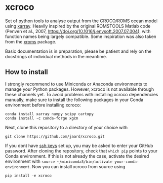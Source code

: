 # xcroco
Set of python tools to analyse output from the CROCO/ROMS ocean model using [xarray](https://github.com/pydata/xarray).
Heavily inspired by the original ROMSTOOLS Matlab code (Penven et al., 2007, https://doi.org/10.1016/j.envsoft.2007.07.004), with function names being largely compatible. Some inspiration was also taken from the [xroms](https://github.com/bjornaa/xroms) package.

Basic documentation is in preparation, please be patient and rely on the docstrings of individual methods in the meantime.

## How to install
I strongly recommend to use Miniconda or Anaconda environments to manage your Python packages. However, xcroco is not available through these channels yet. To avoid problems with installing xcroco dependencies manually, make sure to install the following packages in your Conda environment before installing xcroco:

```
conda install xarray numpy scipy cartopy
conda install -c conda-forge xgcm
```

Next, clone this repository to a directory of your choice with 

```
git clone https://github.com/jaard/xcroco.git
```

If you dont have [ssh keys](https://help.github.com/en/articles/adding-a-new-ssh-key-to-your-github-account) set up, you may be asked to enter your GitHub password.
After cloning the repository, check that `which pip` points to your Conda environment. If this is not already the case, activate the desired environment with `source ~/miniconda3/bin/activate your-conda-environment`. Now you can install xcroco from source using

```
pip install -e xcroco
```
